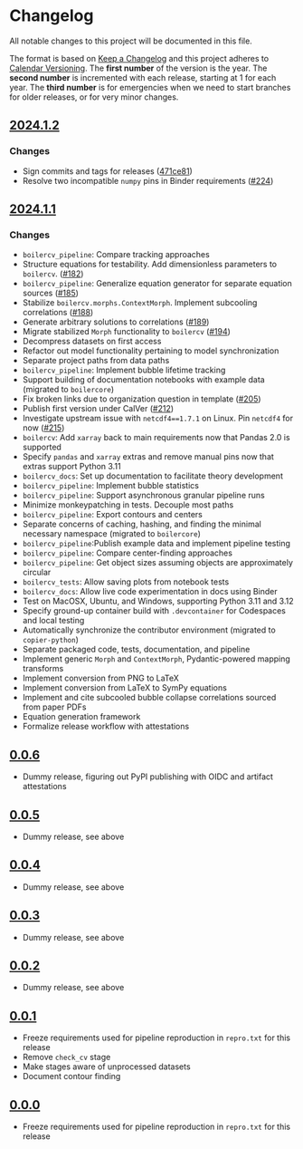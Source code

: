 <!--
Do *NOT* add changelog entries here!

This changelog is managed by towncrier and is compiled at release time.

See https://github.com/python-attrs/attrs/blob/main/.github/CONTRIBUTING.md#changelog for details.
-->

# Changelog

All notable changes to this project will be documented in this file.

The format is based on [Keep a Changelog](https://keepachangelog.com/en/1.1.0/) and this project adheres to [Calendar Versioning](https://calver.org/). The **first number** of the version is the year. The **second number** is incremented with each release, starting at 1 for each year. The **third number** is for emergencies when we need to start branches for older releases, or for very minor changes.

<!-- towncrier release notes start -->

## [2024.1.2](https://github.com/softboiler/boilercv/tree/2024.1.2)

### Changes

- Sign commits and tags for releases ([471ce81](https://github.com/softboiler/boilercv/commit/471ce81841bc318e5d7780181355dc0dda8ad658))
- Resolve two incompatible `numpy` pins in Binder requirements ([#224](https://github.com/softboiler/boilercv/issues/224))

## [2024.1.1](https://github.com/softboiler/boilercv/tree/2024.1.1)

### Changes

- `boilercv_pipeline`: Compare tracking approaches
- Structure equations for testability. Add dimensionless parameters to `boilercv`. ([#182](https://github.com/softboiler/boilercv/issues/182))
- `boilercv_pipeline`: Generalize equation generator for separate equation sources ([#185](https://github.com/softboiler/boilercv/issues/185))
- Stabilize `boilercv.morphs.ContextMorph`. Implement subcooling correlations ([#188](https://github.com/softboiler/boilercv/issues/188))
- Generate arbitrary solutions to correlations ([#189](https://github.com/softboiler/boilercv/issues/189))
- Migrate stabilized `Morph` functionality to `boilercv` ([#194](https://github.com/softboiler/boilercv/issues/194))
- Decompress datasets on first access
- Refactor out model functionality pertaining to model synchronization
- Separate project paths from data paths
- `boilercv_pipeline`: Implement bubble lifetime tracking
- Support building of documentation notebooks with example data (migrated to `boilercore`)
- Fix broken links due to organization question in template ([#205](https://github.com/softboiler/boilercv/issues/205))
- Publish first version under CalVer ([#212](https://github.com/softboiler/boilercv/issues/212))
- Investigate upstream issue with `netcdf4==1.7.1` on Linux. Pin `netcdf4` for now ([#215](https://github.com/softboiler/boilercv/issues/215))
- `boilercv`: Add `xarray` back to main requirements now that Pandas 2.0 is supported
- Specify `pandas` and `xarray` extras and remove manual pins now that extras support Python 3.11
- `boilercv_docs`: Set up documentation to facilitate theory development
- `boilercv_pipeline`: Implement bubble statistics
- `boilercv_pipeline`: Support asynchronous granular pipeline runs
- Minimize monkeypatching in tests. Decouple most paths
- `boilercv_pipeline`: Export contours and centers
- Separate concerns of caching, hashing, and finding the minimal necessary namespace (migrated to `boilercore`)
- `boilercv_pipeline`:Publish example data and implement pipeline testing
- `boilercv_pipeline`: Compare center-finding approaches
- `boilercv_pipeline`: Get object sizes assuming objects are approximately circular
- `boilercv_tests`: Allow saving plots from notebook tests
- `boilercv_docs`: Allow live code experimentation in docs using Binder
- Test on MacOSX, Ubuntu, and Windows, supporting Python 3.11 and 3.12
- Specify ground-up container build with `.devcontainer` for Codespaces and local testing
- Automatically synchronize the contributor environment (migrated to `copier-python`)
- Separate packaged code, tests, documentation, and pipeline
- Implement generic `Morph` and `ContextMorph`, Pydantic-powered mapping transforms
- Implement conversion from PNG to LaTeX
- Implement conversion from LaTeX to SymPy equations
- Implement and cite subcooled bubble collapse correlations sourced from paper PDFs
- Equation generation framework
- Formalize release workflow with attestations

## [0.0.6](https://github.com/softboiler/boilercv/releases/tag/0.0.6)

- Dummy release, figuring out PyPI publishing with OIDC and artifact attestations

## [0.0.5](https://github.com/softboiler/boilercv/releases/tag/0.0.5)

- Dummy release, see above

## [0.0.4](https://github.com/softboiler/boilercv/releases/tag/0.0.4)

- Dummy release, see above

## [0.0.3](https://github.com/softboiler/boilercv/releases/tag/0.0.3)

- Dummy release, see above

## [0.0.2](https://github.com/softboiler/boilercv/releases/tag/0.0.2)

- Dummy release, see above

## [0.0.1](https://github.com/softboiler/boilercv/releases/tag/0.0.1)

- Freeze requirements used for pipeline reproduction in `repro.txt` for this release
- Remove `check_cv` stage
- Make stages aware of unprocessed datasets
- Document contour finding

## [0.0.0](https://github.com/softboiler/boilercv/releases/tag/0.0.0)

- Freeze requirements used for pipeline reproduction in `repro.txt` for this release
